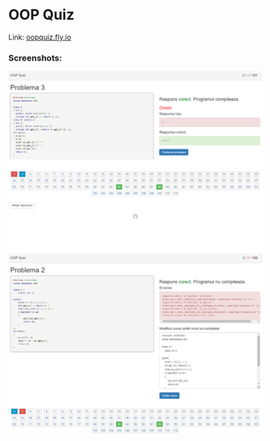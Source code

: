 # OOP Quiz



Link: [oopquiz.fly.io](https://oopquiz.fly.io)



### Screenshots:

![promo1](promo1.png)
![promo2](promo2.png)
